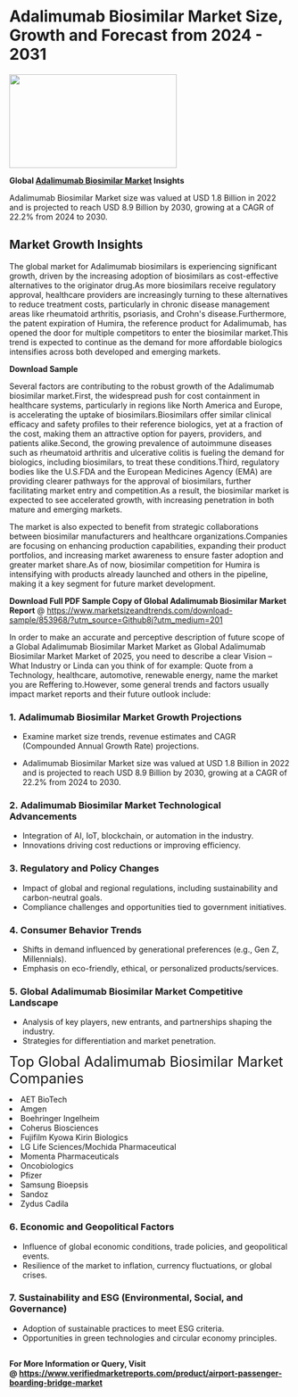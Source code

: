 <H1>Adalimumab Biosimilar Market Size, Growth and Forecast from 2024 - 2031</H1><img class="aligncenter size-medium wp-image-584254" src="https://thirdeyenews.in/wp-content/uploads/2024/09/Global-Market-Research-300x168.jpeg" alt="" width="300" height="168" /><p><strong>Global&nbsp;<a href="https://www.marketsizeandtrends.com/download-sample/853968/?utm_source=Github8j?utm_medium=201">Adalimumab Biosimilar Market</a> Insights</strong></p><p>Adalimumab Biosimilar Market size was valued at USD 1.8 Billion in 2022 and is projected to reach USD 8.9 Billion by 2030, growing at a CAGR of 22.2% from 2024 to 2030.</p><p><h2>Market Growth Insights</h2> <p>The global market for Adalimumab biosimilars is experiencing significant growth, driven by the increasing adoption of biosimilars as cost-effective alternatives to the originator drug.As more biosimilars receive regulatory approval, healthcare providers are increasingly turning to these alternatives to reduce treatment costs, particularly in chronic disease management areas like rheumatoid arthritis, psoriasis, and Crohn's disease.Furthermore, the patent expiration of Humira, the reference product for Adalimumab, has opened the door for multiple competitors to enter the biosimilar market.This trend is expected to continue as the demand for more affordable biologics intensifies across both developed and emerging markets.</p> <p><strong>Download Sample</strong></p> <p>Several factors are contributing to the robust growth of the Adalimumab biosimilar market.First, the widespread push for cost containment in healthcare systems, particularly in regions like North America and Europe, is accelerating the uptake of biosimilars.Biosimilars offer similar clinical efficacy and safety profiles to their reference biologics, yet at a fraction of the cost, making them an attractive option for payers, providers, and patients alike.Second, the growing prevalence of autoimmune diseases such as rheumatoid arthritis and ulcerative colitis is fueling the demand for biologics, including biosimilars, to treat these conditions.Third, regulatory bodies like the U.S.FDA and the European Medicines Agency (EMA) are providing clearer pathways for the approval of biosimilars, further facilitating market entry and competition.As a result, the biosimilar market is expected to see accelerated growth, with increasing penetration in both mature and emerging markets.</p> <p>The market is also expected to benefit from strategic collaborations between biosimilar manufacturers and healthcare organizations.Companies are focusing on enhancing production capabilities, expanding their product portfolios, and increasing market awareness to ensure faster adoption and greater market share.As of now, biosimilar competition for Humira is intensifying with products already launched and others in the pipeline, making it a key segment for future market development.</p> <p><span class=""><strong>Download Full PDF Sample Copy of Global Adalimumab Biosimilar Market Report</strong> @ <a href="https://www.marketsizeandtrends.com/download-sample/853968/?utm_source=Github8j?utm_medium=201" target="_blank">https://www.marketsizeandtrends.com/download-sample/853968/?utm_source=Github8j?utm_medium=201</a></span></p><p>In order to make an accurate and perceptive description of future scope of a Global&nbsp;Adalimumab Biosimilar Market Market as Global&nbsp;Adalimumab Biosimilar Market Market of 2025, you need to describe a clear Vision &ndash; What Industry or Linda can you think of for example: Quote from a Technology, healthcare, automotive, renewable energy, name the market you are Reffering to.However, some general trends and factors usually impact market reports and their future outlook include:</p><h3>1.&nbsp;<strong>Adalimumab Biosimilar Market Growth Projections</strong></h3><ul><li>Examine market size trends, revenue estimates and CAGR (Compounded Annual Growth Rate) projections.</li><li><p>Adalimumab Biosimilar Market size was valued at USD 1.8 Billion in 2022 and is projected to reach USD 8.9 Billion by 2030, growing at a CAGR of 22.2% from 2024 to 2030.</p></li></ul><h3>2.&nbsp;<strong>Adalimumab Biosimilar Market Technological Advancements</strong></h3><ul><li>Integration of AI, IoT, blockchain, or automation in the industry.</li><li>Innovations driving cost reductions or improving efficiency.</li></ul><h3>3.&nbsp;<strong>Regulatory and Policy Changes</strong></h3><ul><li>Impact of global and regional regulations, including sustainability and carbon-neutral goals.</li><li>Compliance challenges and opportunities tied to government initiatives.</li></ul><h3>4.&nbsp;<strong>Consumer Behavior Trends</strong></h3><ul><li>Shifts in demand influenced by generational preferences (e.g., Gen Z, Millennials).</li><li>Emphasis on eco-friendly, ethical, or personalized products/services.</li></ul><h3>5.&nbsp;<strong>Global Adalimumab Biosimilar Market Competitive Landscape</strong></h3><ul><li>Analysis of key players, new entrants, and partnerships shaping the industry.</li><li>Strategies for differentiation and market penetration.</li></ul><p data-pm-slice="1 1 []"><span style="color: inherit; font-family: inherit; font-size: 25px;">Top Global Adalimumab Biosimilar Market Companies</span></p><div class="" data-test-id=""><p><li> AET BioTech</li><li> Amgen</li><li> Boehringer Ingelheim</li><li> Coherus Biosciences</li><li> Fujifilm Kyowa Kirin Biologics</li><li> LG Life Sciences/Mochida Pharmaceutical</li><li> Momenta Pharmaceuticals</li><li> Oncobiologics</li><li> Pfizer</li><li> Samsung Bioepsis</li><li> Sandoz</li><li> Zydus Cadila</li></p></div><h3>6.&nbsp;<strong>Economic and Geopolitical Factors</strong></h3><ul><li>Influence of global economic conditions, trade policies, and geopolitical events.</li><li>Resilience of the market to inflation, currency fluctuations, or global crises.</li></ul><h3>7.&nbsp;<strong>Sustainability and ESG (Environmental, Social, and Governance)</strong></h3><ul><li>Adoption of sustainable practices to meet ESG criteria.</li><li>Opportunities in green technologies and circular economy principles.</li></ul><h2><strong style="font-size: 14px;">For More Information or Query, Visit @&nbsp;</strong><a style="background-color: #ffffff; font-size: 14px;" href="https://www.marketsizeandtrends.com/report/adalimumab-biosimilar-market/" target="_blank">https://www.verifiedmarketreports.com/product/airport-passenger-boarding-bridge-market</a></h2>